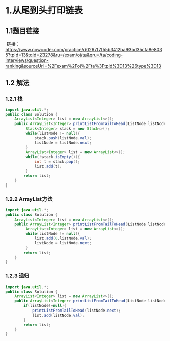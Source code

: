 # 1.从尾到头打印链表

## 1.1题目链接

​       链接：https://www.nowcoder.com/practice/d0267f7f55b3412ba93bd35cfa8e8035?tpId=13&tqId=23278&ru=/exam/oj/ta&qru=/ta/coding-interviews/question-ranking&sourceUrl=%2Fexam%2Foj%2Fta%3FtpId%3D13%26type%3D13

## 1.2 解法

### 1.2.1 栈

```java
import java.util.*;
public class Solution {
    ArrayList<Integer> list = new ArrayList<>();
    public ArrayList<Integer> printListFromTailToHead(ListNode listNode) {
         Stack<Integer> stack = new Stack<>();
         while(listNode != null){
             stack.push(listNode.val);
             listNode = listNode.next;
         }
         ArrayList<Integer> list = new ArrayList<>();
         while(!stack.isEmpty()){
             int t = stack.pop();
             list.add(t);
         }
        return list;
    }
}
```

### 1.2.2 ArrayList方法

```java
import java.util.*;
public class Solution {
    ArrayList<Integer> list = new ArrayList<>();
    public ArrayList<Integer> printListFromTailToHead(ListNode listNode) {
         ArrayList<Integer> list = new ArrayList<>();
         while(listNode != null){
             list.add(0,listNode.val);
             listNode = listNode.next;
         }
        return list;
    }
}
```

### 1.2.3 递归

```java
import java.util.*;
public class Solution {
    ArrayList<Integer> list = new ArrayList<>();
    public ArrayList<Integer> printListFromTailToHead(ListNode listNode) {
        if(listNode!=null){
            printListFromTailToHead(listNode.next);
            list.add(listNode.val);
        }
        return list;
    }
}
```


